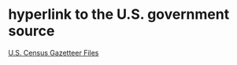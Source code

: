 # hyperlink to the U.S. government source

[U.S. Census Gazetteer Files](https://www.census.gov/geographies/reference-files/time-series/geo/gazetteer-files.html)


